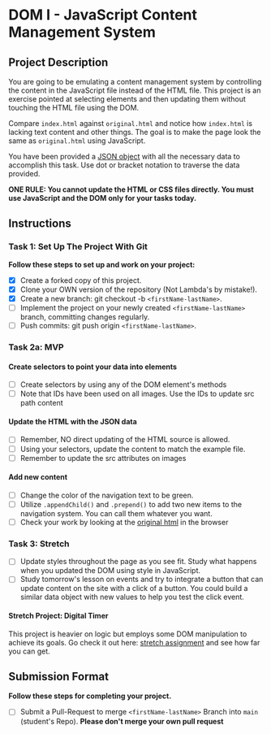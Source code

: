 # DOM I - JavaScript Content Management System

## Project Description

You are going to be emulating a content management system by controlling the content in the JavaScript file instead of the HTML file. This project is an exercise pointed at selecting elements and then updating them without touching the HTML file using the DOM.

Compare `index.html` against `original.html` and notice how `index.html` is lacking text content and other things. The goal is to make the page look the same as `original.html` using JavaScript.

You have been provided a [JSON object](js/index.js) with all the necessary data to accomplish this task. Use dot or bracket notation to traverse the data provided.

**ONE RULE: You cannot update the HTML or CSS files directly. You must use JavaScript and the DOM only for your tasks today.**

## Instructions

### Task 1: Set Up The Project With Git

**Follow these steps to set up and work on your project:**

- [x] Create a forked copy of this project.
- [x] Clone your OWN version of the repository (Not Lambda's by mistake!).
- [x] Create a new branch: git checkout -b `<firstName-lastName>`.
- [ ] Implement the project on your newly created `<firstName-lastName>` branch, committing changes regularly.
- [ ] Push commits: git push origin `<firstName-lastName>`.

### Task 2a: MVP

#### Create selectors to point your data into elements

- [ ] Create selectors by using any of the DOM element's methods
- [ ] Note that IDs have been used on all images. Use the IDs to update src path content

#### Update the HTML with the JSON data

- [ ] Remember, NO direct updating of the HTML source is allowed.
- [ ] Using your selectors, update the content to match the example file.
- [ ] Remember to update the src attributes on images

#### Add new content

- [ ] Change the color of the navigation text to be green.
- [ ] Utilize `.appendChild()` and `.prepend()` to add two new items to the navigation system. You can call them whatever you want.
- [ ] Check your work by looking at the [original html](original.html) in the browser

### Task 3: Stretch

- [ ] Update styles throughout the page as you see fit. Study what happens when you updated the DOM using style in JavaScript.
- [ ] Study tomorrow's lesson on events and try to integrate a button that can update content on the site with a click of a button. You could build a similar data object with new values to help you test the click event.

#### Stretch Project: Digital Timer

This project is heavier on logic but employs some DOM manipulation to achieve its goals. Go check it out here: [stretch assignment](stretch-assignment) and see how far you can get.

## Submission Format

**Follow these steps for completing your project.**

- [ ] Submit a Pull-Request to merge `<firstName-lastName>` Branch into `main` (student's Repo). **Please don't merge your own pull request**
